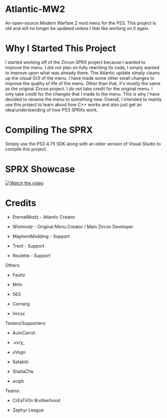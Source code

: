 # Atlantic-MW2
An open-source Modern Warfare 2 mod menu for the PS3. This project is old and will no longer be updated unless I feel like working on it again.

# Why I Started This Project
I started working off of the Zircon SPRX project because I wanted to improve the menu. I did not plan on fully rewriting its code, I simply wanted to improve upon what was already there. The Atlantic update simply cleans up the visual GUI of the menu. I have made some other small changes to improve the quality of life of the menu. Other than that, it's mostly the same as the original Zircon project. I do not take credit for the original menu. I only take credit for the changes that I made to the menu. This is why I have decided to rename the menu to something new. Overall, I intended to mainly use this project to learn about how C++ works and also just get an idea/understanding of how PS3 SPRXs work. 

# Compiling The SPRX
Simply use the PS3 4.75 SDK along with an older version of Visual Studio to compile this project.

# SPRX Showcase
[![Watch the video](https://img.youtube.com/vi/ojIJMWzfxFg/maxresdefault.jpg)](https://www.youtube.com/watch?v=ojIJMWzfxFg&t=174s)

# Credits
- EternalModz - Atlantic Creator

- Wizimodz - Original Menu Creator / Main Zircon Developer

- MayhemModding - Support

- Trent - Support

- Roulette - Support

Others:
- Faultz

- Mrtn

- 563

- Cornerg

- Imcsx

Testers/Supporters:
- AutoCarrot

- .vxry_

- xVsgn

- Satakiiii

- ShallaCfw

- aciph

Teams:
- CrEaTiiOn Brotherhood

- Zephyr League
